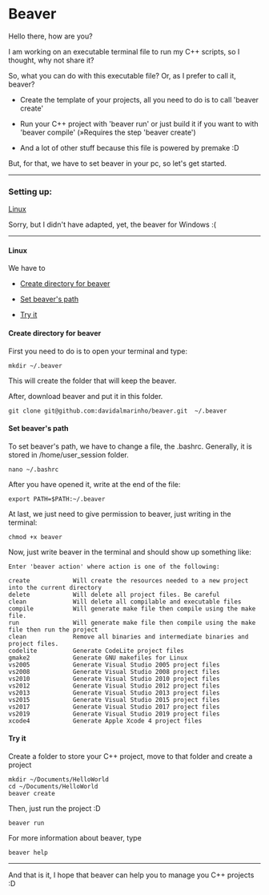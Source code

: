 # Beaver

Hello there, how are you?

I am working on an executable terminal file to run my C++ scripts, so I thought, why not share it?

So, what you can do with this executable file? Or, as I prefer to call it, beaver?

- Create the template of your projects, all you need to do is to call 'beaver create'

- Run your C++ project with 'beaver run' or just build it if you want to with 'beaver compile' (»Requires the step 'beaver create')

- And a lot of other stuff because this file is powered by premake :D

But, for that, we have to set beaver in your pc, so let's get started.

---

### Setting up:

[Linux](#linux)

Sorry, but I didn't have adapted, yet, the beaver for Windows :(

---

#### Linux

We have to

- [Create directory for beaver](#create-directory-for-beaver)

- [Set beaver's path](#set-beavers-path)

- [Try it](#try-it)

#### Create directory for beaver

First you need to do is to open your terminal and type:

```shell
mkdir ~/.beaver
```

This will create the folder that will keep the beaver.

After, download beaver and put it in this folder.


```shell
git clone git@github.com:davidalmarinho/beaver.git  ~/.beaver
```

#### Set beaver's path

To set beaver's path, we have to change a file, the .bashrc. Generally, it is stored in /home/user_session folder.

```shell
nano ~/.bashrc
```

After you have opened it, write at the end of the file:

```shell
export PATH=$PATH:~/.beaver
```

At last, we just need to give permission to beaver, just writing in the terminal:

```shell
chmod +x beaver
```

Now, just write beaver in the terminal and should show up something like:

```
Enter 'beaver action' where action is one of the following:

create            Will create the resources needed to a new project into the current directory
delete            Will delete all project files. Be careful
clean             Will delete all compilable and executable files
compile           Will generate make file then compile using the make file.
run               Will generate make file then compile using the make file then run the project
clean             Remove all binaries and intermediate binaries and project files.
codelite          Generate CodeLite project files
gmake2            Generate GNU makefiles for Linux
vs2005            Generate Visual Studio 2005 project files
vs2008            Generate Visual Studio 2008 project files
vs2010            Generate Visual Studio 2010 project files
vs2012            Generate Visual Studio 2012 project files
vs2013            Generate Visual Studio 2013 project files
vs2015            Generate Visual Studio 2015 project files
vs2017            Generate Visual Studio 2017 project files
vs2019            Generate Visual Studio 2019 project files
xcode4            Generate Apple Xcode 4 project files
```

#### Try it

Create a folder to store your C++ project, move to that folder and create a project

```shell
mkdir ~/Documents/HelloWorld
cd ~/Documents/HelloWorld
beaver create
```

Then, just run the project :D

```shell
beaver run
```

For more information about beaver, type

```shell
beaver help
```

---

And that is it, I hope that beaver can help you to manage you C++ projects :D
